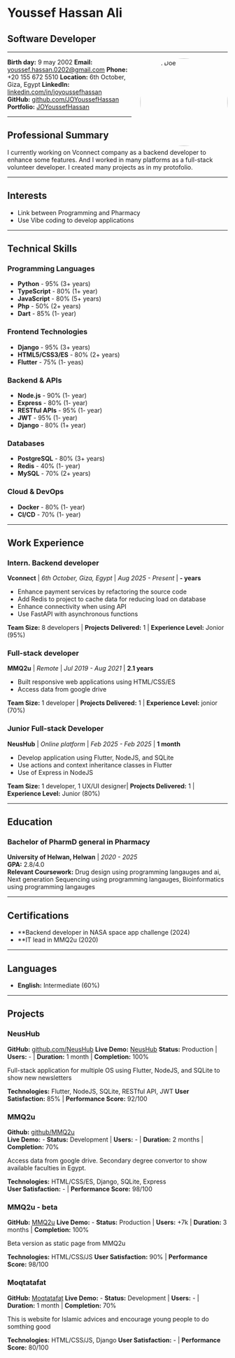 <!--

-->

# Youssef Hassan Ali
## Software Developer

---

<img src="https://media.licdn.com/dms/image/v2/D4D03AQHt8uDrQks9pg/profile-displayphoto-shrink_800_800/B4DZWTnI7MHkAc-/0/1741938268535?e=1757548800&v=beta&t=qjwFbe1291i1R78UkfM5tUlBHxBVfaW8WBIlz03ADM8" alt="John Doe" width="200" style="border-radius: 50%; float: right; margin-left: 20px;"/>

**Birth day:** 9 may 2002
**Email:** youssef.hassan.0202@gmail.com
**Phone:** +20 155 672 5510
**Location:** 6th October, Giza, Egypt
**LinkedIn:** [linkedin.com/in/joyoussefhassan](https://linkedin.com/in/joyoussefhassan)  
**GitHub:** [github.com/JOYoussefHassan](https://github.com/JOYoussefHassan)  
**Portfolio:** [JOYoussefHassan](https://joyoussefhassan.github.io/JOYoussefHassan)

---

## Professional Summary

I currently working on Vconnect company as a backend developer to enhance some features. And I worked in many platforms as a full-stack volunteer developer. I created many projects as in my protofolio.

---

## Interests

- Link between Programming and Pharmacy
- Use Vibe coding to develop applications

---

## Technical Skills

### Programming Languages
- **Python** - 95% (3+ years)
- **TypeScript** - 80% (1+ year)
- **JavaScript** - 80% (5+ years)
- **Php** - 50% (2+ years)
- **Dart** - 85% (1- year)

### Frontend Technologies
- **Django** - 95% (3+ years)
- **HTML5/CSS3/ES** - 80% (2+ years)
- **Flutter** - 75% (1- yeas)

### Backend & APIs
- **Node.js** - 90% (1- year)
- **Express** - 80% (1- year)
- **RESTful APIs** - 95% (1- year)
- **JWT** - 95% (1- year)
- **Django** - 80% (1+ year)

### Databases
- **PostgreSQL** - 80% (3+ years)
- **Redis** - 40% (1- year)
- **MySQL** - 70% (2+ years)

### Cloud & DevOps
- **Docker** - 80% (1- year)
- **CI/CD** - 70% (1- year)

---

## Work Experience

### Intern. Backend developer
**Vconnect** | *6th October, Giza, Egypt* | *Aug 2025 - Present* | **- years**

- Enhance payment services by refactoring the source code
- Add Redis to project to cache data for reducing load on database
- Enhance connectivity when using API
- Use FastAPI with asynchronous functions

**Team Size:** 8 developers | **Projects Delivered:** 1 | **Experience Level:** Jonior (95%)

### Full-stack developer
**MMQ2u** | *Remote* | *Jul 2019 - Aug 2021* | **2.1 years**

- Built responsive web applications using HTML/CSS/ES
- Access data from google drive

**Team Size:** 1 developer | **Projects Delivered:** 1 | **Experience Level:** jonior (70%)

### Junior Full-stack Developer
**NeusHub** | *Online platform* | *Feb 2025 - Feb 2025* | **1 month**

- Develop application using Flutter, NodeJS, and SQLite
- Use actions and context inheritance classes in Flutter
- Use of Express in NodeJS

**Team Size:** 1 developer, 1 UX/UI designer| **Projects Delivered:** 1 | **Experience Level:** Junior (80%)

---

## Education

### Bachelor of PharmD general in Pharmacy
**University of Helwan, Helwan** | *2020 - 2025*  
**GPA:** 2.8/4.0  
**Relevant Coursework:** Drug design using programming langauges and ai, Next generation Sequencing using programming langauges, Bioinformatics using programming langauges

---

## Certifications

- **Backend developer in NASA space app challenge (2024)
- **IT lead in MMQ2u (2020)

---

## Languages

- **English:**  Intermediate (60%)

---

## Projects

### NeusHub
**GitHub:** [github.com/NeusHub](https://github.com/NeusHub) 
**Live Demo:** [NeusHub](https://neushub.github.io/flutter-front-end/)
**Status:** Production | **Users:** - | **Duration:** 1 month | **Completion:** 100%

Full-stack application for multiple OS using Flutter, NodeJS, and SQLite to show new newsletters

**Technologies:** Flutter, NodeJS, SQLite, RESTful API, JWT
**User Satisfaction:** 85% | **Performance Score:** 92/100

### MMQ2u
**Github:** [github/MMQ2u](https://github.com/MMQ4u/Django)  
**Live Demo:** -
**Status:** Development | **Users:** - | **Duration:** 2 months | **Completion:** 70%

Access data from google drive. Secondary degree convertor to show available faculties in Egypt.

**Technologies:** HTML/CSS/ES, Django, SQLite, Express  
**User Satisfaction:** - | **Performance Score:** 98/100

### MMQ2u - beta
**GitHub:** [MMQ2u](https://github.com/MMQ4u/MMQ4u.github.io) 
**Live Demo:** -
**Status:** Production | **Users:** +7k | **Duration:** 3 months | **Completion:** 100%

Beta version as static page from MMQ2u

**Technologies:** HTML/CSS/JS
**User Satisfaction:** 90% | **Performance Score:** 98/100

### Moqtatafat
**GitHub:** [Moqtatafat](https://github.com/Moqtatafat/django) 
**Live Demo:** -
**Status:** Development | **Users:** - | **Duration:** 1 month | **Completion:** 70%

This is website for Islamic advices and encourage young people to do somthing good

**Technologies:** HTML/CSS/JS, Django
**User Satisfaction:** - | **Performance Score:** 80/100
